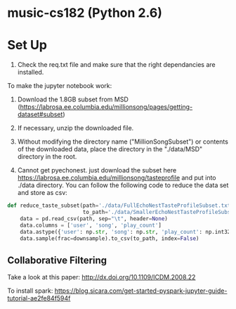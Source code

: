 # music-cs182 (Python 2.6)

# Set Up

1) Check the req.txt file and make sure that the right dependancies are installed. 

To make the jupyter notebook work:
1) Download the 1.8GB subset from MSD (https://labrosa.ee.columbia.edu/millionsong/pages/getting-dataset#subset)
2) If necessary, unzip the downloaded file.
3) Without modifying the directory name ("MillionSongSubset") or contents of the downloaded data, place the directory in the "./data/MSD" directory in the root. 

4) Cannot get pyechonest. just download the subset here https://labrosa.ee.columbia.edu/millionsong/tasteprofile and put into ./data directory.
You can follow the following code to reduce the data set and store as csv:
```python
def reduce_taste_subset(path='./data/FullEchoNestTasteProfileSubset.txt', 
                        to_path='./data/SmallerEchoNestTasteProfileSubset.csv', downsample=0.1):
    data = pd.read_csv(path, sep="\t", header=None)
    data.columns = ['user', 'song', 'play_count']
    data.astype({'user': np.str, 'song': np.str, 'play_count': np.int32})
    data.sample(frac=downsample).to_csv(to_path, index=False)
```
## Collaborative Filtering
Take a look at this paper: http://dx.doi.org/10.1109/ICDM.2008.22

To install spark: https://blog.sicara.com/get-started-pyspark-jupyter-guide-tutorial-ae2fe84f594f
